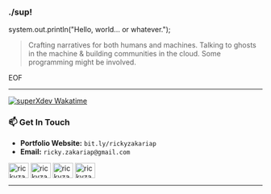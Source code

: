 ### ./sup!

system.out.println("Hello, world... or whatever.");

> Crafting narratives for both humans and machines.
> Talking to ghosts in the machine & building communities in the cloud.
> Some programming might be involved.

EOF

---

[![superXdev Wakatime](https://github-readme-stats.vercel.app/api/wakatime?username=rickyzakariap&theme=ayu-mirage&layout=compact)](https://github.com/rickyzakariap/github-readme-stats)

### 📫 Get In Touch

* **Portfolio Website:** `bit.ly/rickyzakariap`
* **Email:** `ricky.zakariap@gmail.com`

<p align="left">
<a href="https://dev.to/rickyzakariap" target="blank"><img align="center" src="https://raw.githubusercontent.com/rahuldkjain/github-profile-readme-generator/master/src/images/icons/Social/devto.svg" alt="rickyzakariap" height="30" width="40" /></a>
<a href="https://twitter.com/rickyzakariap" target="blank"><img align="center" src="https://raw.githubusercontent.com/rahuldkjain/github-profile-readme-generator/master/src/images/icons/Social/twitter.svg" alt="rickyzakariap" height="30" width="40" /></a>
<a href="https://linkedin.com/in/rickyzakariap" target="blank"><img align="center" src="https://raw.githubusercontent.com/rahuldkjain/github-profile-readme-generator/master/src/images/icons/Social/linked-in-alt.svg" alt="rickyzakariap" height="30" width="40" /></a>
<a href="https://instagram.com/rickyzakariap" target="blank"><img align="center" src="https://raw.githubusercontent.com/rahuldkjain/github-profile-readme-generator/master/src/images/icons/Social/instagram.svg" alt="rickyzakariap" height="30" width="40" /></a>
</p>

---
